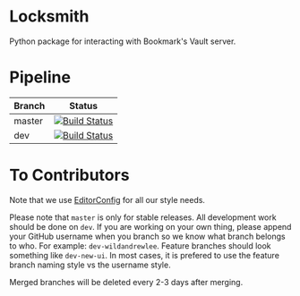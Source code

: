 # Locksmith
Python package for interacting with Bookmark's Vault server.

# Pipeline

| Branch | Status |
|--------|--------|
| master | [![Build Status](https://travis-ci.org/Bookmark-Novels/Locksmith.svg?branch=master)](https://travis-ci.org/Bookmark-Novels/Locksmith) |
| dev    | [![Build Status](https://travis-ci.org/Bookmark-Novels/Locksmith.svg?branch=dev)](https://travis-ci.org/Bookmark-Novels/Locksmith) |

# To Contributors

Note that we use [EditorConfig](http://editorconfig.org/) for all our style needs.

Please note that `master` is only for stable releases. All development work should be done on `dev`. If you are working on your own thing, please append your GitHub username when you branch so we know what branch belongs to who. For example: `dev-wildandrewlee`. Feature branches should look something like `dev-new-ui`. In most cases, it is prefered to use the feature branch naming style vs the username style.

Merged branches will be deleted every 2-3 days after merging.
